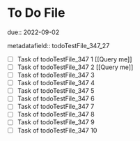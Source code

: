 # To Do File

due:: 2022-09-02

metadatafield:: todoTestFile_347_27

- [ ] Task of todoTestFile_347 1 [[Query me]]
- [ ] Task of todoTestFile_347 2 [[Query me]]
- [ ] Task of todoTestFile_347 3
- [ ] Task of todoTestFile_347 4
- [ ] Task of todoTestFile_347 5
- [ ] Task of todoTestFile_347 6
- [ ] Task of todoTestFile_347 7
- [ ] Task of todoTestFile_347 8
- [ ] Task of todoTestFile_347 9
- [ ] Task of todoTestFile_347 10